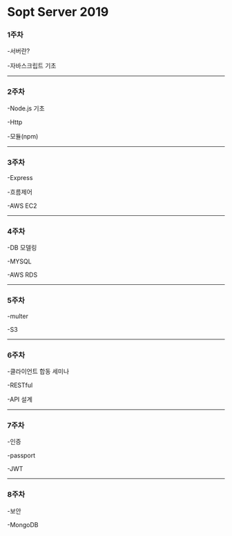 Sopt Server 2019
================

### 1주차

-서버란?

-자바스크립트 기초

---------------

### 2주차

-Node.js 기초

-Http

-모듈(npm)

---------------

### 3주차

-Express

-흐름제어

-AWS EC2

---------------

### 4주차

-DB 모델링

-MYSQL

-AWS RDS

---------------

### 5주차

-multer

-S3

---------------

### 6주차

-클라이언트 합동 세미나

-RESTful

-API 설계

---------------

### 7주차

-인증

-passport

-JWT

---------------

### 8주차

-보안

-MongoDB

